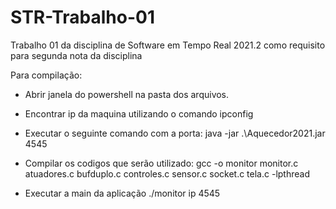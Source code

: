 # STR-Trabalho-01
Trabalho 01 da disciplina de Software em Tempo Real 2021.2 como requisito para segunda nota da disciplina

Para compilação:
- Abrir janela do powershell na pasta dos arquivos.
- Encontrar ip da maquina utilizando o comando ipconfig
- Executar o seguinte comando com a porta:
java -jar .\Aquecedor2021.jar 4545

- Compilar os codigos que serão utilizado:
gcc -o monitor monitor.c atuadores.c bufduplo.c controles.c sensor.c socket.c tela.c -lpthread

- Executar a main da aplicação
./monitor ip 4545
